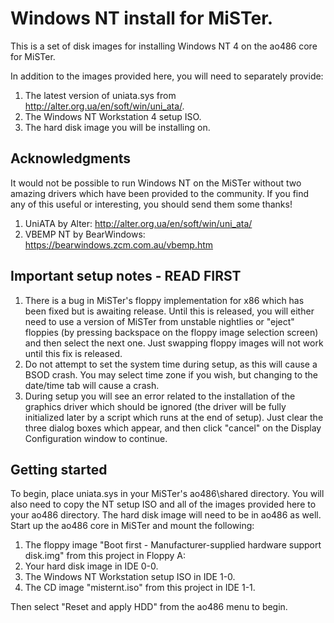 # Windows NT install for MiSTer.

This is a set of disk images for installing Windows NT 4 on the ao486 core for MiSTer.

In addition to the images provided here, you will need to separately provide:

1. The latest version of uniata.sys from http://alter.org.ua/en/soft/win/uni_ata/.
2. The Windows NT Workstation 4 setup ISO.
3. The hard disk image you will be installing on.

## Acknowledgments

It would not be possible to run Windows NT on the MiSTer without two amazing drivers which have been provided to the community. If you find any of this useful or interesting, you should send them some thanks!

1. UniATA by Alter: http://alter.org.ua/en/soft/win/uni_ata/
2. VBEMP NT by BearWindows: https://bearwindows.zcm.com.au/vbemp.htm

## Important setup notes - READ FIRST

1. There is a bug in MiSTer's floppy implementation for x86 which has been fixed but is awaiting release. Until this is released, you will either need to use a version of MiSTer from unstable nightlies or "eject" floppies (by pressing backspace on the floppy image selection screen) and then select the next one. Just swapping floppy images will not work until this fix is released.
2. Do not attempt to set the system time during setup, as this will cause a BSOD crash. You may select time zone if you wish, but changing to the date/time tab will cause a crash.
3. During setup you will see an error related to the installation of the graphics driver which should be ignored (the driver will be fully initialized later by a script which runs at the end of setup). Just clear the three dialog boxes which appear, and then click "cancel" on the Display Configuration window to continue.

## Getting started

To begin, place uniata.sys in your MiSTer's ao486\shared directory. You will also need to copy the NT setup ISO and all of the images provided here to your ao486 directory. The hard disk image will need to be in ao486 as well. Start up the ao486 core in MiSTer and mount the following:

1. The floppy image "Boot first - Manufacturer-supplied hardware support disk.img" from this project in Floppy A:
2. Your hard disk image in IDE 0-0.
3. The Windows NT Workstation setup ISO in IDE 1-0.
4. The CD image "misternt.iso" from this project in IDE 1-1.

Then select "Reset and apply HDD" from the ao486 menu to begin.